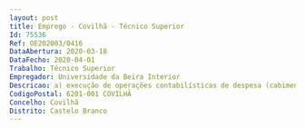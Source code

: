 ```yaml
--- 
layout: post
title: Emprego - Covilhã - Técnico Superior
Id: 75536
Ref: OE202003/0416
DataAbertura: 2020-03-18
DataFecho: 2020-04-01
Trabalho: Técnico Superior
Empregador: Universidade da Beira Interior
Descricao: a) execução de operações contabilísticas de despesa (cabimento, compromisso, obrigação e pagamento) e da receita (liquidação e cobrança) na ótica da contabili dade orçamental e patrimonial  b) auditar e efetuar lançamentos contabilísticos no âmbito da contabilidade orçamental  c) auditar e efetuar lançamentos contabilísti cos no âmbito da contabilidade patrimonial  d) auditar e efetuar lançamentos con tabilísticos no âmbito da contabilidade analítica  e) utilização do Sistema de Nor malização Contabilística para a Administração Pública (SNC AP)  f) utilização do classificador económico público  g) preparação da proposta do orçamento  h) pres tação de contas  i)  abertura de processos de despesa com vista a contratação pú blica  j)  registo e consulta de informação com recurso a sistemas informáticos ERP  k) domínio comprovado na utilização do Microsoft Excel e do Microsoft Word no sentido da produção de documentação técnica de apoio à gestão  l) colaboração nas demais tarefas de apoio aos serviços financeiros na elaboração e submissão de diversos reportes  m) proceder a arquivo digital e físico da informa ção documentação.
CodigoPostal: 6201-001 COVILHÃ
Concelho: Covilhã
Distrito: Castelo Branco
--- 
```

